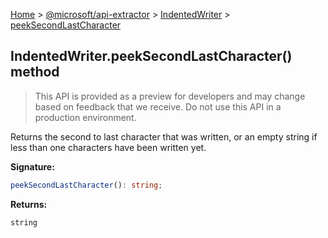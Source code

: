 [Home](./index) &gt; [@microsoft/api-extractor](./api-extractor.md) &gt; [IndentedWriter](./api-extractor.indentedwriter.md) &gt; [peekSecondLastCharacter](./api-extractor.indentedwriter.peeksecondlastcharacter.md)

## IndentedWriter.peekSecondLastCharacter() method

> This API is provided as a preview for developers and may change based on feedback that we receive. Do not use this API in a production environment.
> 

Returns the second to last character that was written, or an empty string if less than one characters have been written yet.

<b>Signature:</b>

```typescript
peekSecondLastCharacter(): string;
```
<b>Returns:</b>

`string`

